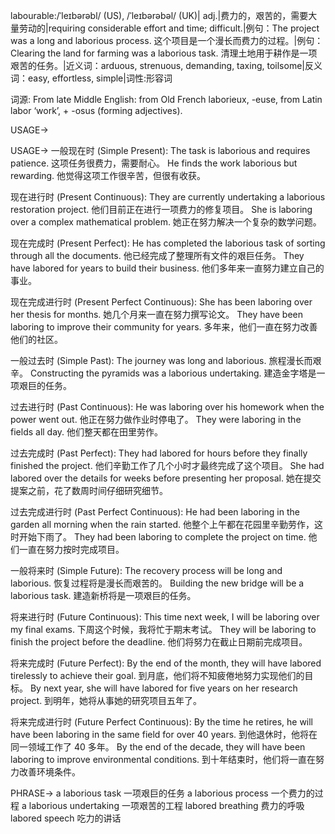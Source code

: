 labourable:/ˈleɪbərəbl/ (US), /ˈleɪbərəbəl/ (UK)| adj.|费力的，艰苦的，需要大量劳动的|requiring considerable effort and time; difficult.|例句：The project was a long and laborious process.  这个项目是一个漫长而费力的过程。|例句：Clearing the land for farming was a laborious task.  清理土地用于耕作是一项艰苦的任务。|近义词：arduous, strenuous, demanding, taxing, toilsome|反义词：easy, effortless, simple|词性:形容词

词源:
From late Middle English: from Old French laborieux, -euse, from Latin labor ‘work’,  + -osus (forming adjectives).

USAGE->

USAGE->
一般现在时 (Simple Present):
The task is laborious and requires patience.  这项任务很费力，需要耐心。
He finds the work laborious but rewarding.  他觉得这项工作很辛苦，但很有收获。

现在进行时 (Present Continuous):
They are currently undertaking a laborious restoration project.  他们目前正在进行一项费力的修复项目。
She is laboring over a complex mathematical problem.  她正在努力解决一个复杂的数学问题。

现在完成时 (Present Perfect):
He has completed the laborious task of sorting through all the documents.  他已经完成了整理所有文件的艰巨任务。
They have labored for years to build their business.  他们多年来一直努力建立自己的事业。

现在完成进行时 (Present Perfect Continuous):
She has been laboring over her thesis for months. 她几个月来一直在努力撰写论文。
They have been laboring to improve their community for years. 多年来，他们一直在努力改善他们的社区。

一般过去时 (Simple Past):
The journey was long and laborious.  旅程漫长而艰辛。
Constructing the pyramids was a laborious undertaking.  建造金字塔是一项艰巨的任务。


过去进行时 (Past Continuous):
He was laboring over his homework when the power went out.  他正在努力做作业时停电了。
They were laboring in the fields all day.  他们整天都在田里劳作。

过去完成时 (Past Perfect):
They had labored for hours before they finally finished the project.  他们辛勤工作了几个小时才最终完成了这个项目。
She had labored over the details for weeks before presenting her proposal.  她在提交提案之前，花了数周时间仔细研究细节。

过去完成进行时 (Past Perfect Continuous):
He had been laboring in the garden all morning when the rain started.  他整个上午都在花园里辛勤劳作，这时开始下雨了。
They had been laboring to complete the project on time.  他们一直在努力按时完成项目。


一般将来时 (Simple Future):
The recovery process will be long and laborious.  恢复过程将是漫长而艰苦的。
Building the new bridge will be a laborious task.  建造新桥将是一项艰巨的任务。


将来进行时 (Future Continuous):
This time next week, I will be laboring over my final exams.  下周这个时候，我将忙于期末考试。
They will be laboring to finish the project before the deadline.  他们将努力在截止日期前完成项目。


将来完成时 (Future Perfect):
By the end of the month, they will have labored tirelessly to achieve their goal.  到月底，他们将不知疲倦地努力实现他们的目标。
By next year, she will have labored for five years on her research project.  到明年，她将从事她的研究项目五年了。

将来完成进行时 (Future Perfect Continuous):
By the time he retires, he will have been laboring in the same field for over 40 years.  到他退休时，他将在同一领域工作了 40 多年。
By the end of the decade, they will have been laboring to improve environmental conditions.  到十年结束时，他们将一直在努力改善环境条件。



PHRASE->
a laborious task  一项艰巨的任务
a laborious process  一个费力的过程
a laborious undertaking  一项艰苦的工程
labored breathing  费力的呼吸
labored speech  吃力的讲话
